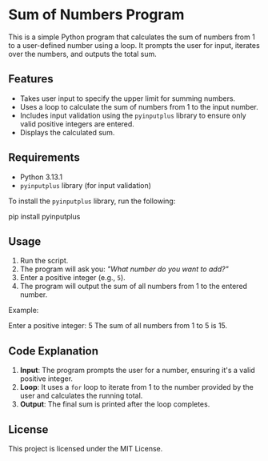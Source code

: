 # Sum of Numbers Program

This is a simple Python program that calculates the sum of numbers from 1 to a user-defined number using a loop. It prompts the user for input, iterates over the numbers, and outputs the total sum.

## Features
- Takes user input to specify the upper limit for summing numbers.
- Uses a loop to calculate the sum of numbers from 1 to the input number.
- Includes input validation using the `pyinputplus` library to ensure only valid positive integers are entered.
- Displays the calculated sum.

## Requirements
- Python 3.13.1
- `pyinputplus` library (for input validation)

To install the `pyinputplus` library, run the following:

pip install pyinputplus

## Usage
1. Run the script.
2. The program will ask you: _"What number do you want to add?"_
3. Enter a positive integer (e.g., `5`).
4. The program will output the sum of all numbers from 1 to the entered number.

Example:

Enter a positive integer: 5 The sum of all numbers from 1 to 5 is 15.

## Code Explanation
1. **Input**: The program prompts the user for a number, ensuring it's a valid positive integer.
2. **Loop**: It uses a `for` loop to iterate from 1 to the number provided by the user and calculates the running total.
3. **Output**: The final sum is printed after the loop completes.

## License
This project is licensed under the MIT License.